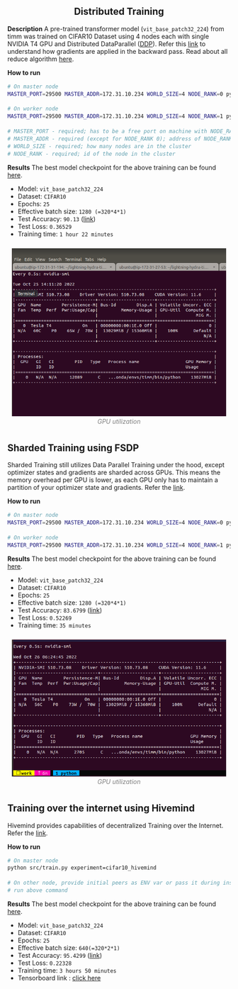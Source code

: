<div  align="center">

## Distributed Training

</div>

**Description**
A pre-trained  transformer model (`vit_base_patch32_224`) from timm was trained on CIFAR10 Dataset using  4 nodes each with single NVIDIA T4 GPU and Distributed DataParallel ([DDP](https://pytorch.org/tutorials/intermediate/ddp_tutorial.html?highlight=distributed)). Refer this [link](https://pytorch.org/docs/stable/notes/ddp.html) to understand how gradients are applied in the backward pass. Read about all reduce algorithm [here](https://tech.preferred.jp/en/blog/technologies-behind-distributed-deep-learning-allreduce/).

**How to run**

```bash
# On master node
MASTER_PORT=29500 MASTER_ADDR=172.31.10.234 WORLD_SIZE=4 NODE_RANK=0 python src/train.py experiment=cifar10_ddp

# On worker node
MASTER_PORT=29500 MASTER_ADDR=172.31.10.234 WORLD_SIZE=4 NODE_RANK=1 python src/train.py experiment=cifar10_ddp

# MASTER_PORT - required; has to be a free port on machine with NODE_RANK 0
# MASTER_ADDR - required (except for NODE_RANK 0); address of NODE_RANK 0 node
# WORLD_SIZE - required; how many nodes are in the cluster
# NODE_RANK - required; id of the node in the cluster
```

**Results**
The best model checkpoint for the above training can be found [here](https://myemlobucket.s3.ap-south-1.amazonaws.com/DistributedTrainingLogs/ddp_logs/checkpoints/epoch_024.ckpt).

- Model: `vit_base_patch32_224`
- Dataset: `CIFAR10`
- Epochs: `25`
- Effective batch size: `1280 (=320*4*1)`
- Test Accuracy: `90.13` ([link](./resources/ddp_test_metric.txt))
- Test Loss: `0.36529`
- Training time: `1 hour 22 minutes`

<p align="center" style="padding: 10px">
<img alt="Forwarding" src="https://github.com/gokul-pv/lightning-hydra-timm/blob/main/logBook/resources/ddp_gpu_util.png?raw=true" width =500><br>
<em style="color: grey">GPU utilization </em>
</p>

## Sharded Training using FSDP

Sharded Training still utilizes Data Parallel Training under the hood, except optimizer states and gradients are sharded across GPUs. This means the memory overhead per GPU is lower, as each GPU only has to maintain a partition of your optimizer state and gradients. Refer the [link](https://pytorch-lightning.readthedocs.io/en/latest/advanced/model_parallel.html).

**How to run**

```bash
# On master node
MASTER_PORT=29500 MASTER_ADDR=172.31.10.234 WORLD_SIZE=4 NODE_RANK=0 python src/train.py experiment=cifar10_fsdp

# On worker node
MASTER_PORT=29500 MASTER_ADDR=172.31.10.234 WORLD_SIZE=4 NODE_RANK=1 python src/train.py experiment=cifar10_fsdp
```

**Results**
The best model checkpoint for the above training can be found [here](https://myemlobucket.s3.ap-south-1.amazonaws.com/DistributedTrainingLogs/fsdp_logs/checkpoints/epoch_023.ckpt).

- Model: `vit_base_patch32_224`
- Dataset: `CIFAR10`
- Epochs: `25`
- Effective batch size: `1280 (=320*4*1)`
- Test Accuracy: `83.6799` ([link](./resources/fsdp_test_metric.txt))
- Test Loss: `0.52269`
- Training time: `35 minutes`

<p align="center" style="padding: 10px">
<img alt="Forwarding" src="https://github.com/gokul-pv/lightning-hydra-timm/blob/main/logBook/resources/fsdp_gpu_util.png?raw=true" width =500><br>
<em style="color: grey">GPU utilization </em>
</p>

## Training over the internet using Hivemind

Hivemind provides capabilities of decentralized Training over the Internet. Refer the [link](https://pytorch-lightning.readthedocs.io/en/stable/strategies/hivemind_basic.html).

**How to run**

```bash
# On master node
python src/train.py experiment=cifar10_hivemind

# On other node, provide initial peers as ENV var or pass it during instantiation and
# run above command
```

**Results**
The best model checkpoint for the above training can be found [here](https://myemlobucket.s3.ap-south-1.amazonaws.com/DistributedTrainingLogs/hivemind_logs/checkpoints/epoch_012.ckpt).

- Model: `vit_base_patch32_224`
- Dataset: `CIFAR10`
- Epochs: `25`
- Effective batch size: `640(=320*2*1)`
- Test Accuracy: `95.4299` ([link](./resources/hivemind_test_metric.txt))
- Test Loss: `0.22328`
- Training time: `3 hours 50 minutes`
- Tensorboard link : [click here](https://tensorboard.dev/experiment/3onn9vunQ8yTLbe07JQKag/#scalars)
